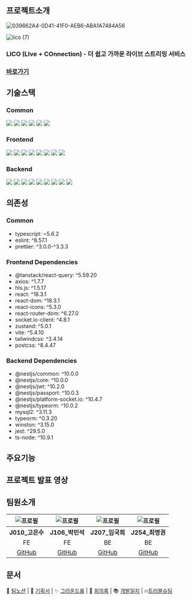## 프로젝트소개

![039662A4-0D41-41F0-AEB6-ABA1A7484A56](https://github.com/user-attachments/assets/16eb7136-a0ee-4c95-a580-119cc66c3e75)

![lico (7)](https://github.com/user-attachments/assets/50437fdd-3357-4fd5-af3b-bcfc3e6fa6d6)

### LICO (LIve + COnnection) - 더 쉽고 가까운 라이브 스트리밍 서비스
### [바로가기](https://lico.digital/)

## 기술스택

### Common
  <div align="left"
<img src="https://img.shields.io/badge/Node.js-5FA04E?style=for-the-badge&logo=nodedotjs&logoColor=white">
<img src="https://img.shields.io/badge/npm-CB3837?style=for-the-badge&logo=npm&logoColor=white">
<img src="https://img.shields.io/badge/eslint-4B32C3?style=for-the-badge&logo=eslint&logoColor=white">
<img src="https://img.shields.io/badge/prettier-F7B93E?style=for-the-badge&logo=prettier&logoColor=white">
<img src="https://img.shields.io/badge/typescript-3178C6?style=for-the-badge&logo=typescript&logoColor=white">
<img src="https://img.shields.io/badge/socketio-010101?style=for-the-badge&logo=socketdotio&logoColor=white">
<img src="https://img.shields.io/badge/jest-C21325?style=for-the-badge&logo=jest&logoColor=white">
  </br>
  </div>
  
### Frontend 
  <div align="left"
<img src="https://img.shields.io/badge/react-61DAFB?style=for-the-badge&logo=react&logoColor=white">
<img src="https://img.shields.io/badge/vite-646CFF?style=for-the-badge&logo=vite&logoColor=white">
<img src="https://img.shields.io/badge/tailwindcss-06B6D4?style=for-the-badge&logo=tailwindcss&logoColor=white">
<img src="https://img.shields.io/badge/tanstackquery-FF4154?style=for-the-badge&logo=reactquery&logoColor=white">
<img src="https://img.shields.io/badge/zustand-513517?style=for-the-badge&logo=&logoColor=white">
<img src="https://img.shields.io/badge/reactrouter-CA4245?style=for-the-badge&logo=reactrouter&logoColor=white">
<img src="https://img.shields.io/badge/webrtc-333333?style=for-the-badge&logo=webrtc&logoColor=white">
<img src="https://img.shields.io/badge/aframe-ef2d5e?style=for-the-badge&logo=aframe&logoColor=white">
<img src="https://img.shields.io/badge/canvas-e72429?style=for-the-badge&logo=canvas&logoColor=white">
 </br>
  </div>
  
### Backend
 <div align="left"
<img src="https://img.shields.io/badge/nest.js-E0234E?style=for-the-badge&logo=nestjs&logoColor=white">
<img src="https://img.shields.io/badge/typeorm-FE0803?style=for-the-badge&logo=typeorm&logoColor=white">
<img src="https://img.shields.io/badge/mysql-4479A1?style=for-the-badge&logo=mysql&logoColor=white">
<img src="https://img.shields.io/badge/ncloud-03C75A?style=for-the-badge&logo=naver&logoColor=white">
<img src="https://img.shields.io/badge/sqlite-003B57?style=for-the-badge&logo=sqlite&logoColor=white">
<img src="https://img.shields.io/badge/redis-FF4438?style=for-the-badge&logo=redis&logoColor=white">
<img src="https://img.shields.io/badge/passport-34E27A?style=for-the-badge&logo=passport&logoColor=white">
<img src="https://img.shields.io/badge/nginx-009639?style=for-the-badge&logo=nginx&logoColor=white">
<img src="https://img.shields.io/badge/githubactions-2088FF?style=for-the-badge&logo=githubactions&logoColor=white">
<img src="https://img.shields.io/badge/rclone-3F79AD?style=for-the-badge&logo=rclone&logoColor=white">
 </div>

## 의존성

### Common
- typescript: ~5.6.2
- eslint: ^8.57.1
- prettier: ^3.0.0-^3.3.3
### Frontend Dependencies
- @tanstack/react-query: ^5.59.20
- axios: ^1.7.7 
- hls.js: ^1.5.17
- react: ^18.3.1
- react-dom: ^18.3.1
- react-icons: ^5.3.0
- react-router-dom: ^6.27.0
- socket.io-client: ^4.8.1
- zustand: ^5.0.1
- vite: ^5.4.10
- tailwindcss: ^3.4.14
- postcss: ^8.4.47

### Backend Dependencies
- @nestjs/common: ^10.0.0
- @nestjs/core: ^10.0.0
- @nestjs/jwt: ^10.2.0
- @nestjs/passport: ^10.0.3
- @nestjs/platform-socket.io: ^10.4.7
- @nestjs/typeorm: ^10.0.2
- mysql2: ^3.11.3
- typeorm: ^0.3.20
- winston: ^3.15.0
- jest: ^29.5.0
- ts-node: ^10.9.1

## 주요기능

## 프로젝트 발표 영상



## 팀원소개

| ![프로필](https://github.com/skdltn210.png) | ![프로필](https://github.com/chologmaesil.png) | ![프로필](https://github.com/gamgyul163.png) | ![프로필](https://github.com/pc5401.png) |
| :-----------------------------------------: | :--------------------------------------------: | :------------------------------------------: | :--------------------------------------: |
|              **J010\_고은수**               |                **J106\_박민석**                |               **J207\_임국희**               |             **J254\_최명권**             |
|                     FE                      |                       FE                       |                      BE                      |                    BE                    |
|   [GitHub](https://github.com/skdltn210)    |   [GitHub](https://github.com/chologmaesil)    |   [GitHub](https://github.com/gamgyul163)    |   [GitHub](https://github.com/pc5401)    |



## 문서
📑 [팀노션](https://far-woodwind-e60.notion.site/TEAM-LICOTA-128af9f4d256805cae54d502f832cff4) |
📝 [기획서](https://far-woodwind-e60.notion.site/12daf9f4d25680f3835ec9747141d58d?pvs=74) |
✨ [그라운드룰](https://far-woodwind-e60.notion.site/276b04231b684386890ce1b77b92ab3a) |
📅 [회의록](https://far-woodwind-e60.notion.site/9c384ef0c9db45d985eb868bbc63a282) |
📚 [개발일지](https://far-woodwind-e60.notion.site/12daf9f4d256808f8c3ed26e0a4ab309) | 
🔥[트러블슈팅](https://far-woodwind-e60.notion.site/12daf9f4d256802985dce28210c4f062?pvs=4)

